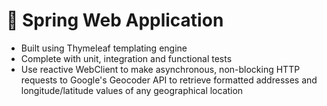 # 🍃 Spring Web Application
* Built using Thymeleaf templating engine
* Complete with unit, integration and functional tests
* Use reactive WebClient to make asynchronous, non-blocking HTTP requests to Google's Geocoder API to retrieve formatted addresses and longitude/latitude values of any geographical location
